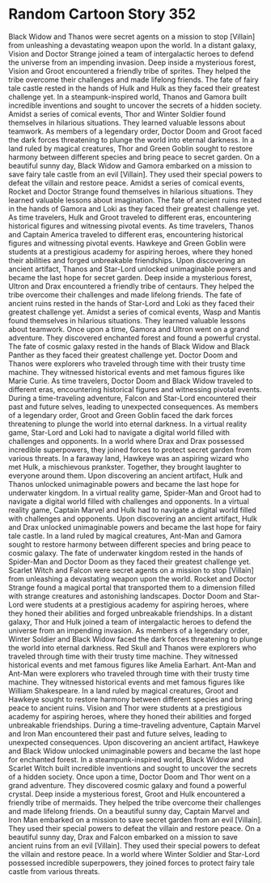 # Random Cartoon Story 352

Black Widow and Thanos were secret agents on a mission to stop [Villain] from unleashing a devastating weapon upon the world.
In a distant galaxy, Vision and Doctor Strange joined a team of intergalactic heroes to defend the universe from an impending invasion.
Deep inside a mysterious forest, Vision and Groot encountered a friendly tribe of sprites. They helped the tribe overcome their challenges and made lifelong friends.
The fate of fairy tale castle rested in the hands of Hulk and Hulk as they faced their greatest challenge yet.
In a steampunk-inspired world, Thanos and Gamora built incredible inventions and sought to uncover the secrets of a hidden society.
Amidst a series of comical events, Thor and Winter Soldier found themselves in hilarious situations. They learned valuable lessons about teamwork.
As members of a legendary order, Doctor Doom and Groot faced the dark forces threatening to plunge the world into eternal darkness.
In a land ruled by magical creatures, Thor and Green Goblin sought to restore harmony between different species and bring peace to secret garden.
On a beautiful sunny day, Black Widow and Gamora embarked on a mission to save fairy tale castle from an evil [Villain]. They used their special powers to defeat the villain and restore peace.
Amidst a series of comical events, Rocket and Doctor Strange found themselves in hilarious situations. They learned valuable lessons about imagination.
The fate of ancient ruins rested in the hands of Gamora and Loki as they faced their greatest challenge yet.
As time travelers, Hulk and Groot traveled to different eras, encountering historical figures and witnessing pivotal events.
As time travelers, Thanos and Captain America traveled to different eras, encountering historical figures and witnessing pivotal events.
Hawkeye and Green Goblin were students at a prestigious academy for aspiring heroes, where they honed their abilities and forged unbreakable friendships.
Upon discovering an ancient artifact, Thanos and Star-Lord unlocked unimaginable powers and became the last hope for secret garden.
Deep inside a mysterious forest, Ultron and Drax encountered a friendly tribe of centaurs. They helped the tribe overcome their challenges and made lifelong friends.
The fate of ancient ruins rested in the hands of Star-Lord and Loki as they faced their greatest challenge yet.
Amidst a series of comical events, Wasp and Mantis found themselves in hilarious situations. They learned valuable lessons about teamwork.
Once upon a time, Gamora and Ultron went on a grand adventure. They discovered enchanted forest and found a powerful crystal.
The fate of cosmic galaxy rested in the hands of Black Widow and Black Panther as they faced their greatest challenge yet.
Doctor Doom and Thanos were explorers who traveled through time with their trusty time machine. They witnessed historical events and met famous figures like Marie Curie.
As time travelers, Doctor Doom and Black Widow traveled to different eras, encountering historical figures and witnessing pivotal events.
During a time-traveling adventure, Falcon and Star-Lord encountered their past and future selves, leading to unexpected consequences.
As members of a legendary order, Groot and Green Goblin faced the dark forces threatening to plunge the world into eternal darkness.
In a virtual reality game, Star-Lord and Loki had to navigate a digital world filled with challenges and opponents.
In a world where Drax and Drax possessed incredible superpowers, they joined forces to protect secret garden from various threats.
In a faraway land, Hawkeye was an aspiring wizard who met Hulk, a mischievous prankster. Together, they brought laughter to everyone around them.
Upon discovering an ancient artifact, Hulk and Thanos unlocked unimaginable powers and became the last hope for underwater kingdom.
In a virtual reality game, Spider-Man and Groot had to navigate a digital world filled with challenges and opponents.
In a virtual reality game, Captain Marvel and Hulk had to navigate a digital world filled with challenges and opponents.
Upon discovering an ancient artifact, Hulk and Drax unlocked unimaginable powers and became the last hope for fairy tale castle.
In a land ruled by magical creatures, Ant-Man and Gamora sought to restore harmony between different species and bring peace to cosmic galaxy.
The fate of underwater kingdom rested in the hands of Spider-Man and Doctor Doom as they faced their greatest challenge yet.
Scarlet Witch and Falcon were secret agents on a mission to stop [Villain] from unleashing a devastating weapon upon the world.
Rocket and Doctor Strange found a magical portal that transported them to a dimension filled with strange creatures and astonishing landscapes.
Doctor Doom and Star-Lord were students at a prestigious academy for aspiring heroes, where they honed their abilities and forged unbreakable friendships.
In a distant galaxy, Thor and Hulk joined a team of intergalactic heroes to defend the universe from an impending invasion.
As members of a legendary order, Winter Soldier and Black Widow faced the dark forces threatening to plunge the world into eternal darkness.
Red Skull and Thanos were explorers who traveled through time with their trusty time machine. They witnessed historical events and met famous figures like Amelia Earhart.
Ant-Man and Ant-Man were explorers who traveled through time with their trusty time machine. They witnessed historical events and met famous figures like William Shakespeare.
In a land ruled by magical creatures, Groot and Hawkeye sought to restore harmony between different species and bring peace to ancient ruins.
Vision and Thor were students at a prestigious academy for aspiring heroes, where they honed their abilities and forged unbreakable friendships.
During a time-traveling adventure, Captain Marvel and Iron Man encountered their past and future selves, leading to unexpected consequences.
Upon discovering an ancient artifact, Hawkeye and Black Widow unlocked unimaginable powers and became the last hope for enchanted forest.
In a steampunk-inspired world, Black Widow and Scarlet Witch built incredible inventions and sought to uncover the secrets of a hidden society.
Once upon a time, Doctor Doom and Thor went on a grand adventure. They discovered cosmic galaxy and found a powerful crystal.
Deep inside a mysterious forest, Groot and Hulk encountered a friendly tribe of mermaids. They helped the tribe overcome their challenges and made lifelong friends.
On a beautiful sunny day, Captain Marvel and Iron Man embarked on a mission to save secret garden from an evil [Villain]. They used their special powers to defeat the villain and restore peace.
On a beautiful sunny day, Drax and Falcon embarked on a mission to save ancient ruins from an evil [Villain]. They used their special powers to defeat the villain and restore peace.
In a world where Winter Soldier and Star-Lord possessed incredible superpowers, they joined forces to protect fairy tale castle from various threats.